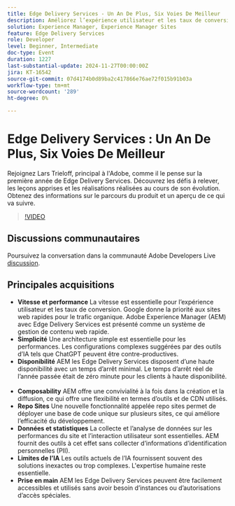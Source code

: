 ```yaml
---
title: Edge Delivery Services - Un An De Plus, Six Voies De Meilleur
description: Améliorez l’expérience utilisateur et les taux de conversion avec les Edge Delivery Services Adobe Experience Manager (AEM), qui offrent une vitesse élevée, une simplicité, une haute disponibilité, une composabilité, des sites de référentiel pour un développement efficace et des informations sur les données fiables sans collecter les informations d’identification personnelle.
solution: Experience Manager, Experience Manager Sites
feature: Edge Delivery Services
role: Developer
level: Beginner, Intermediate
doc-type: Event
duration: 1227
last-substantial-update: 2024-11-27T00:00:00Z
jira: KT-16542
source-git-commit: 07d4174b0d89ba2c417866e76ae72f015b91b03a
workflow-type: tm+mt
source-wordcount: '289'
ht-degree: 0%

---
```



# Edge Delivery Services : Un An De Plus, Six Voies De Meilleur

Rejoignez Lars Trieloff, principal à l&#39;Adobe, comme il le pense sur la première année de Edge Delivery Services. Découvrez les défis à relever, les leçons apprises et les réalisations réalisées au cours de son évolution. Obtenez des informations sur le parcours du produit et un aperçu de ce qui va suivre.

>[!VIDEO](https://video.tv.adobe.com/v/3439436/?learn=on&enablevpops)

## Discussions communautaires

Poursuivez la conversation dans la communauté Adobe Developers Live [discussion](https://adobe.ly/3NTU0qS).

## Principales acquisitions

* **Vitesse et performance** La vitesse est essentielle pour l’expérience utilisateur et les taux de conversion. Google donne la priorité aux sites web rapides pour le trafic organique. Adobe Experience Manager (AEM) avec Edge Delivery Services est présenté comme un système de gestion de contenu web rapide.
* **Simplicité** Une architecture simple est essentielle pour les performances. Les configurations complexes suggérées par des outils d’IA tels que ChatGPT peuvent être contre-productives.
* **Disponibilité** AEM les Edge Delivery Services disposent d’une haute disponibilité avec un temps d’arrêt minimal. Le temps d’arrêt réel de l’année passée était de zéro minute pour les clients à haute disponibilité. &#x200B;
* **Composability** AEM offre une convivialité à la fois dans la création et la diffusion, ce qui offre une flexibilité en termes d’outils et de CDN utilisés.
* **Repo Sites** Une nouvelle fonctionnalité appelée repo sites permet de déployer une base de code unique sur plusieurs sites, ce qui améliore l’efficacité du développement. &#x200B;
* **Données et statistiques** La collecte et l’analyse de données sur les performances du site et l’interaction utilisateur sont essentielles. AEM fournit des outils à cet effet sans collecter d’informations d’identification personnelles (PII).
* **Limites de l’IA** Les outils actuels de l’IA fournissent souvent des solutions inexactes ou trop complexes. L&#39;expertise humaine reste essentielle.
* **Prise en main** AEM les Edge Delivery Services peuvent être facilement accessibles et utilisés sans avoir besoin d’instances ou d’autorisations d’accès spéciales.
